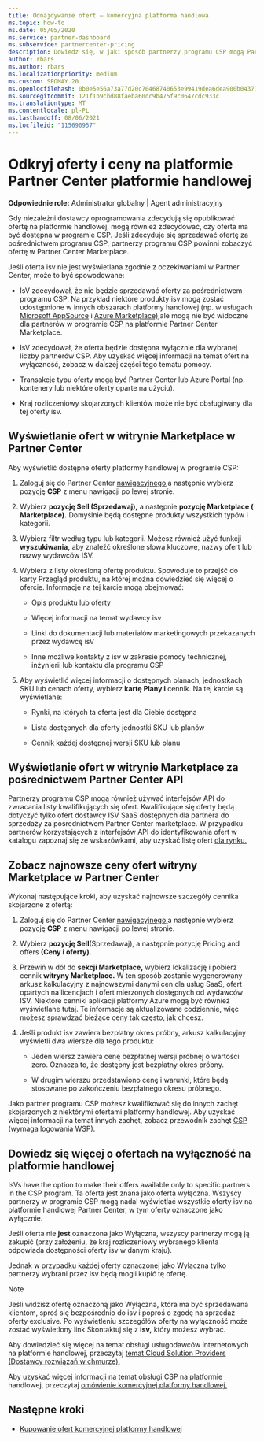 ```yaml
---
title: Odnajdywanie ofert — komercyjna platforma handlowa
ms.topic: how-to
ms.date: 05/05/2020
ms.service: partner-dashboard
ms.subservice: partnercenter-pricing
description: Dowiedz się, w jaki sposób partnerzy programu CSP mogą Partner Center do wyświetlania lub wyszukiwania na platformie handlowej ofert SaaS lub cen od niezależnych dostawców oprogramowania.
author: rbars
ms.author: rbars
ms.localizationpriority: medium
ms.custom: SEOMAY.20
ms.openlocfilehash: 0b0e5e56a73a77d20c70468740653e99419dea6dea900b043730ed9a4524d85b
ms.sourcegitcommit: 121f1b9cbd88faeba60dc9b475f9c0647cdc933c
ms.translationtype: MT
ms.contentlocale: pl-PL
ms.lasthandoff: 08/06/2021
ms.locfileid: "115690957"
---
```

# <a name="discover-offers-and-pricing-in-partner-center-commercial-marketplace"></a>Odkryj oferty i ceny na platformie Partner Center platformie handlowej

**Odpowiednie role:** Administrator globalny | Agent administracyjny

Gdy niezależni dostawcy oprogramowania zdecydują się opublikować ofertę na platformie handlowej, mogą również zdecydować, czy oferta ma być dostępna w programie CSP. Jeśli zdecyduje się sprzedawać ofertę za pośrednictwem programu CSP, partnerzy programu CSP powinni zobaczyć ofertę w Partner Center Marketplace.

Jeśli oferta isv nie jest wyświetlana zgodnie z oczekiwaniami w Partner Center, może to być spowodowane:

- IsV zdecydował, że nie będzie sprzedawać oferty za pośrednictwem programu CSP. Na przykład niektóre produkty isv mogą zostać udostępnione w innych obszarach platformy handlowej (np. w usługach [Microsoft AppSource](https://appsource.microsoft.com/) i [Azure Marketplace),](https://azuremarketplace.microsoft.com/)ale mogą nie być widoczne dla partnerów w programie CSP na platformie Partner Center Marketplace.

- IsV zdecydował, że oferta będzie dostępna wyłącznie dla wybranej liczby partnerów CSP. Aby uzyskać więcej informacji na temat ofert na wyłączność, zobacz w dalszej części tego tematu pomocy.

- Transakcje typu oferty mogą być Partner Center lub Azure Portal (np. kontenery lub niektóre oferty oparte na użyciu).

- Kraj rozliczeniowy skojarzonych klientów może nie być obsługiwany dla tej oferty isv.

## <a name="view-marketplace-offers-in-partner-center"></a>Wyświetlanie ofert w witrynie Marketplace w Partner Center

Aby wyświetlić dostępne oferty platformy handlowej w programie CSP:

1. Zaloguj się do Partner Center [nawigacyjnego,](https://partner.microsoft.com/dashboard)a następnie wybierz pozycję **CSP** z menu nawigacji po lewej stronie.

2. Wybierz **pozycję Sell (Sprzedawaj),** a następnie **pozycję Marketplace ( Marketplace).** Domyślnie będą dostępne produkty wszystkich typów i kategorii.

3. Wybierz filtr według typu lub kategorii. Możesz również użyć funkcji **wyszukiwania,** aby znaleźć określone słowa kluczowe, nazwy ofert lub nazwy wydawców ISV.

4. Wybierz z listy określoną ofertę produktu. Spowoduje to przejść do karty Przegląd produktu, na której można dowiedzieć się więcej o ofercie. Informacje na tej karcie mogą obejmować: 

    - Opis produktu lub oferty

    - Więcej informacji na temat wydawcy isv

    - Linki do dokumentacji lub materiałów marketingowych przekazanych przez wydawcę isV

    - Inne możliwe kontakty z isv w zakresie pomocy technicznej, inżynierii lub kontaktu dla programu CSP

5. Aby wyświetlić więcej informacji o dostępnych planach, jednostkach SKU lub cenach oferty, wybierz **kartę Plany i** cennik. Na tej karcie są wyświetlane:

    - Rynki, na których ta oferta jest dla Ciebie dostępna

    - Lista dostępnych dla oferty jednostki SKU lub planów

    - Cennik każdej dostępnej wersji SKU lub planu

## <a name="view-marketplace-offers-via-partner-center-apis"></a>Wyświetlanie ofert w witrynie Marketplace za pośrednictwem Partner Center API

Partnerzy programu CSP mogą również używać interfejsów API do zwracania listy kwalifikujących się ofert. Kwalifikujące się oferty będą dotyczyć tylko ofert dostawcy ISV SaaS dostępnych dla partnera do sprzedaży za pośrednictwem Partner Center marketplace. W przypadku partnerów korzystających z interfejsów API do identyfikowania ofert w katalogu zapoznaj się ze wskazówkami, aby uzyskać listę ofert [dla rynku.](/partner-center/develop/create-subscription-azure-marketplace-products#get-a-list-of-offers-for-a-market)

## <a name="view-the-latest-marketplace-offer-pricing-in-partner-center"></a>Zobacz najnowsze ceny ofert witryny Marketplace w Partner Center

Wykonaj następujące kroki, aby uzyskać najnowsze szczegóły cennika skojarzone z ofertą:

1. Zaloguj się do Partner Center [nawigacyjnego,](https://partner.microsoft.com/dashboard)a następnie wybierz pozycję **CSP** z menu nawigacji po lewej stronie.

2. Wybierz **pozycję Sell**(Sprzedawaj), a następnie pozycję Pricing and offers **(Ceny i oferty).**

3. Przewiń w dół do **sekcji Marketplace,** wybierz lokalizację i pobierz cennik **witryny Marketplace.** W ten sposób zostanie wygenerowany arkusz kalkulacyjny z najnowszymi danymi cen dla usług SaaS, ofert opartych na licencjach i ofert mierzonych dostępnych od wydawców ISV. Niektóre cenniki aplikacji platformy Azure mogą być również wyświetlane tutaj. Te informacje są aktualizowane codziennie, więc możesz sprawdzać bieżące ceny tak często, jak chcesz.

4. Jeśli produkt isv zawiera bezpłatny okres próbny, arkusz kalkulacyjny wyświetli dwa wiersze dla tego produktu:

    - Jeden wiersz zawiera cenę bezpłatnej wersji próbnej o wartości zero. Oznacza to, że dostępny jest bezpłatny okres próbny.

    - W drugim wierszu przedstawiono cenę i warunki, które będą stosowane po zakończeniu bezpłatnego okresu próbnego.

Jako partner programu CSP możesz kwalifikować się do innych zachęt skojarzonych z niektórymi ofertami platformy handlowej. Aby uzyskać więcej informacji na temat innych zachęt, zobacz przewodnik zachęt [CSP](https://aka.ms/partnerincentives) (wymaga logowania WSP).

## <a name="learn-about-marketplace-exclusive-offers"></a>Dowiedz się więcej o ofertach na wyłączność na platformie handlowej

IsVs have the option to make their offers available only to specific partners in the CSP program. Ta oferta jest znana jako oferta wyłączna. Wszyscy partnerzy w programie CSP mogą nadal wyświetlać wszystkie oferty isv na platformie handlowej Partner Center, w tym oferty oznaczone jako wyłącznie.

Jeśli oferta nie **jest** oznaczona jako Wyłączna, wszyscy partnerzy mogą ją zakupić (przy założeniu, że kraj rozliczeniowy wybranego klienta odpowiada dostępności oferty isv w danym kraju).

Jednak w przypadku każdej oferty oznaczonej jako Wyłączna tylko partnerzy wybrani przez isv będą mogli kupić tę ofertę.

> [!NOTE]
> Jeśli widzisz ofertę oznaczoną jako Wyłączna, która ma być sprzedawana klientom, sproś się bezpośrednio do isv i poproś o zgodę na sprzedaż oferty exclusive. Po wyświetleniu szczegółów oferty na wyłączność może zostać wyświetlony link Skontaktuj się z **isv,** który możesz wybrać.

Aby dowiedzieć się więcej na temat obsługi usługodawców internetowych na platformie handlowej, przeczytaj [temat Cloud Solution Providers (Dostawcy rozwiązań w chmurze).](/azure/marketplace/cloud-solution-providers)

Aby uzyskać więcej informacji na temat obsługi CSP na platformie handlowej, przeczytaj [omówienie komercyjnej platformy handlowej.](csp-commercial-marketplace-overview.md)

## <a name="next-steps"></a>Następne kroki

- [Kupowanie ofert komercyjnej platformy handlowej](csp-commercial-marketplace-purchase.md)